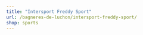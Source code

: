```yaml
---
title: "Intersport Freddy Sport"
url: /bagneres-de-luchon/intersport-freddy-sport/
shop: sports
---
```

